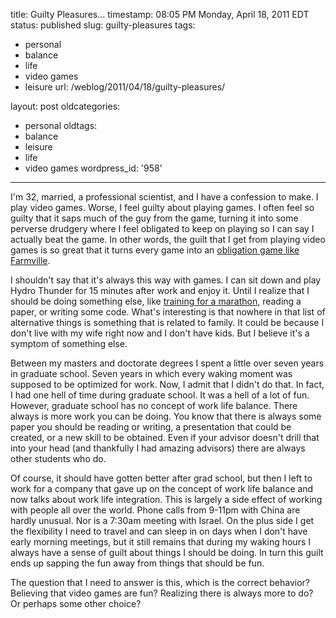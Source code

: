 title: Guilty Pleasures...
timestamp: 08:05 PM Monday, April 18, 2011 EDT
status: published
slug: guilty-pleasures
tags:
- personal
- balance
- life
- video games
- leisure
url: /weblog/2011/04/18/guilty-pleasures/

layout: post
oldcategories:
- personal
oldtags:
- balance
- leisure
- life
- video games
wordpress_id: '958'

---

I'm 32, married, a professional scientist, and I have a confession to make. I play video games. Worse, I feel guilty about playing games. I often feel so guilty that it saps much of the guy from the game, turning it into some perverse drudgery where I feel obligated to keep on playing so I can say I actually beat the game. In other words, the guilt that I get from playing video games is so great that it turns every game into an [obligation game like Farmville](http://majicjungle.com/blog/261/).






I shouldn't say that it's always this way with games. I can sit down and play Hydro Thunder for 15 minutes after work and enjoy it. Until I realize that I should be doing something else, like [training for a marathon](http://twentysixandtwo.wordpress.com/), reading a paper, or writing some code.  What's interesting is that nowhere in that list of alternative things is something that is related to family. It could be because I don't live with my wife right now and I don't have kids. But I believe it's a symptom of something else.






Between my masters and doctorate degrees I spent a little over seven years in graduate school. Seven years in which every waking moment was supposed to be optimized for work. Now, I admit that I didn't do that. In fact, I had one hell of time during graduate school. It was a hell of a lot of fun. However, graduate school has no concept of work life balance. There always
is more work you can be doing. You know that there is always some paper you should be reading or writing, a presentation that could be created, or a new skill to be obtained. Even if your advisor doesn't drill that into your head (and thankfully I had amazing advisors) there are always other students who do.






Of course, it should have gotten better after grad school, but then I left to work for a company that gave up on the concept of work life balance and now talks about work life integration. This is largely a side effect of working with people all over the world. Phone calls from 9-11pm with China are hardly unusual. Nor is a 7:30am meeting with Israel. On the plus side I get the
flexibility I need to travel and can sleep in on days when I don't have early morning meetings, but it still remains that during my waking hours I always have a sense of guilt about things I should be doing. In turn this guilt ends up sapping the fun away from things that should be fun.






The question that I need to answer is this, which is the correct behavior? Believing that video games are fun? Realizing there is always more to do? Or perhaps some other choice?

